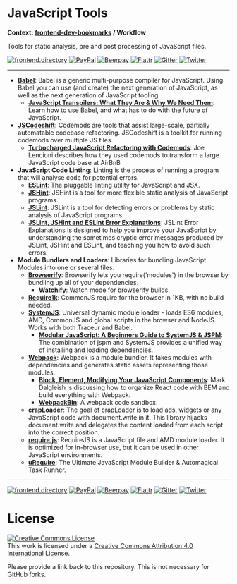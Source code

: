 # JavaScript Tools

**Context: [frontend-dev-bookmarks](../README.md) / Workflow**

Tools for static analysis, pre and post processing of JavaScript files.

[![frontend.directory](https://img.shields.io/badge/frontend-directory-blue.svg?style=flat-square)](http://frontend.directory/)
[![PayPal](https://img.shields.io/badge/donate-PayPal-00457c.svg?style=flat-square&maxAge=2592000)](https://www.paypal.com/cgi-bin/webscr?cmd=_s-xclick&hosted_button_id=4FAGPMANWRVJJ)
[![Beerpay](https://beerpay.io/dypsilon/frontend-dev-bookmarks/badge.svg?style=flat-square)](https://beerpay.io/dypsilon/frontend-dev-bookmarks)
[![Flattr](https://img.shields.io/badge/donate-Flattr-88b058.svg?style=flat-square&maxAge=2592000)](https://flattr.com/submit/auto?fid=3nlo5p&url=https%3A%2F%2Fgithub.com%2Fdypsilon%2Ffrontend-dev-bookmarks)
[![Gitter](https://img.shields.io/gitter/room/dypsilon/frontend-dev-bookmarks.svg?style=flat-square&maxAge=2592000)](https://gitter.im/dypsilon/frontend-dev-bookmarks)
[![Twitter](https://img.shields.io/badge/follow-twitter-55acee.svg?style=flat-square)](https://twitter.com/FrontendDir)

-----------------------------------------

+ **[Babel](https://babeljs.io/)**: Babel is a generic multi-purpose compiler for JavaScript. Using Babel you can use (and create) the next generation of JavaScript, as well as the next generation of JavaScript tooling.
    + **[JavaScript Transpilers: What They Are & Why We Need Them](https://scotch.io/tutorials/javascript-transpilers-what-they-are-why-we-need-them)**: Learn how to use Babel, and what has to do with the future of JavaScript.
+ **[JSCodeshift](https://github.com/facebook/jscodeshift)**: Codemods are tools that assist large-scale, partially automatable codebase refactoring. JSCodeshift is a toolkit for running codemods over multiple JS files.
    + **[Turbocharged JavaScript Refactoring with Codemods](https://medium.com/airbnb-engineering/turbocharged-javascript-refactoring-with-codemods-b0cae8b326b9)**: Joe Lencioni describes how they used codemods to transform a large JavaScript code base at AirBnB
+ **JavaScript Code Linting**: Linting is the process of running a program that will analyse code for potential errors.
    + **[ESLint](http://eslint.org/)**: The pluggable linting utility for JavaScript and JSX.
    + **[JSHint](http://jshint.com/)**: JSHint is a tool for more flexible static analysis of JavaScript programs.
    + **[JSLint](http://jslint.com/)**: JSLint is a tool for detecting errors or problems by static analysis of JavaScript programs.
    + **[JSLint, JSHint and ESLint Error Explanations](http://jslinterrors.com)**: JSLint Error Explanations is designed to help you improve your JavaScript by understanding the sometimes cryptic error messages produced by JSLint, JSHint and ESLint, and teaching you how to avoid such errors.
+ **Module Bundlers and Loaders**: Libraries for bundling JavaScript Modules into one or several files.
    + **[Browserify](http://browserify.org/)**: Browserify lets you require('modules') in the browser by bundling up all of your dependencies.
        + **[Watchify](https://www.npmjs.org/package/watchify)**: Watch mode for browserify builds.
    + **[Require1k](http://stuk.github.io/require1k/)**: CommonJS require for the browser in 1KB, with no build needed.
    + **[SystemJS](https://github.com/systemjs/systemjs)**: Universal dynamic module loader - loads ES6 modules, AMD, CommonJS and global scripts in the browser and NodeJS. Works with both Traceur and Babel.
        + **[Modular JavaScript: A Beginners Guide to SystemJS & JSPM](http://www.sitepoint.com/modular-javascript-systemjs-jspm/)**: The combination of jspm and SystemJS provides a unified way of installing and loading dependencies.
    + **[Webpack](http://webpack.github.io/)**: Webpack is a module bundler. It takes modules with dependencies and generates static assets representing those modules.
        + **[Block, Element, Modifying Your JavaScript Components](https://medium.com/seek-ui-engineering/block-element-modifying-your-javascript-components-d7f99fcab52b)**: Mark Dalgleish is discussing how to organize React code with BEM and build everything with Webpack.
        + **[WebpackBin](http://www.webpackbin.com/)**: A webpack code sandbox.
    + **[crapLoader](https://github.com/gregersrygg/crapLoader)**: The goal of crapLoader is to load ads, widgets or any JavaScript code with document.write in it. This library hijacks document.write and delegates the content loaded from each script into the correct position.
    + **[require.js](http://requirejs.org/)**: RequireJS is a JavaScript file and AMD module loader. It is optimized for in-browser use, but it can be used in other JavaScript environments.
    + **[uRequire](https://github.com/anodynos/urequire)**: The Ultimate JavaScript Module Builder & Automagical Task Runner.


------------------

[![frontend.directory](https://img.shields.io/badge/frontend-directory-blue.svg?style=flat-square)](http://frontend.directory/)
[![PayPal](https://img.shields.io/badge/donate-PayPal-00457c.svg?style=flat-square&maxAge=2592000)](https://www.paypal.com/cgi-bin/webscr?cmd=_s-xclick&hosted_button_id=4FAGPMANWRVJJ)
[![Beerpay](https://beerpay.io/dypsilon/frontend-dev-bookmarks/badge.svg?style=flat-square)](https://beerpay.io/dypsilon/frontend-dev-bookmarks)
[![Flattr](https://img.shields.io/badge/donate-Flattr-88b058.svg?style=flat-square&maxAge=2592000)](https://flattr.com/submit/auto?fid=3nlo5p&url=https%3A%2F%2Fgithub.com%2Fdypsilon%2Ffrontend-dev-bookmarks)
[![Gitter](https://img.shields.io/gitter/room/dypsilon/frontend-dev-bookmarks.svg?style=flat-square&maxAge=2592000)](https://gitter.im/dypsilon/frontend-dev-bookmarks)
[![Twitter](https://img.shields.io/badge/follow-twitter-55acee.svg?style=flat-square)](https://twitter.com/FrontendDir)

# License

<a rel="license" href="http://creativecommons.org/licenses/by/4.0/"><img alt="Creative Commons License" style="border-width:0" src="https://i.creativecommons.org/l/by/4.0/88x31.png" /></a><br />This work is licensed under a <a rel="license" href="http://creativecommons.org/licenses/by/4.0/">Creative Commons Attribution 4.0 International License</a>.

Please provide a link back to this repository. This is not necessary for GitHub forks.